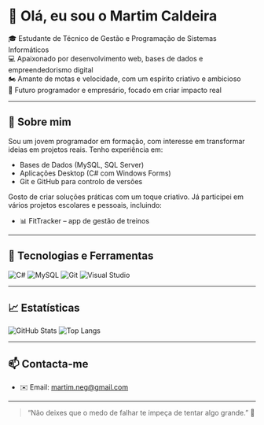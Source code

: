 # 👋 Olá, eu sou o Martim Caldeira

🎓 Estudante de Técnico de Gestão e Programação de Sistemas Informáticos  
💻 Apaixonado por desenvolvimento web, bases de dados e empreendedorismo digital  
🏍️ Amante de motas e velocidade, com um espírito criativo e ambicioso  
🎯 Futuro programador e empresário, focado em criar impacto real

---

## 🚀 Sobre mim

Sou um jovem programador em formação, com interesse em transformar ideias em projetos reais. Tenho experiência em:

- Bases de Dados (MySQL, SQL Server)
- Aplicações Desktop (C# com Windows Forms)
- Git e GitHub para controlo de versões

Gosto de criar soluções práticas com um toque criativo. Já participei em vários projetos escolares e pessoais, incluindo:

- 📊 FitTracker – app de gestão de treinos

---

## 🔧 Tecnologias e Ferramentas


![C#](https://img.shields.io/badge/-C%23-239120?style=flat&logo=c-sharp&logoColor=white)
![MySQL](https://img.shields.io/badge/-MySQL-4479A1?style=flat&logo=mysql&logoColor=white)
![Git](https://img.shields.io/badge/-Git-F05032?style=flat&logo=git&logoColor=white)
![Visual Studio](https://img.shields.io/badge/-Visual%20Studio-5C2D91?style=flat&logo=visual-studio&logoColor=white)

---

## 📈 Estatísticas

![GitHub Stats](https://github-readme-stats.vercel.app/api?username=teu-utilizador&show_icons=true&theme=tokyonight)
![Top Langs](https://github-readme-stats.vercel.app/api/top-langs/?username=teu-utilizador&layout=compact&theme=tokyonight)

---

## 📫 Contacta-me

- ✉️ Email: martim.neg@gmail.com
  
---

> “Não deixes que o medo de falhar te impeça de tentar algo grande.” 🚀  
